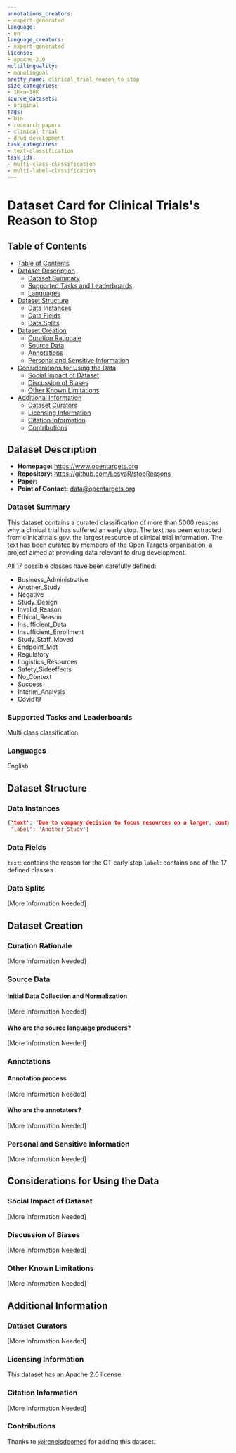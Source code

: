 ```yaml
---
annotations_creators:
- expert-generated
language:
- en
language_creators:
- expert-generated
license:
- apache-2.0
multilinguality:
- monolingual
pretty_name: clinical_trial_reason_to_stop
size_categories:
- 1K<n<10K
source_datasets:
- original
tags:
- bio
- research papers
- clinical trial
- drug development
task_categories:
- text-classification
task_ids:
- multi-class-classification
- multi-label-classification
---
```


# Dataset Card for Clinical Trials's Reason to Stop

## Table of Contents
- [Table of Contents](#table-of-contents)
- [Dataset Description](#dataset-description)
  - [Dataset Summary](#dataset-summary)
  - [Supported Tasks and Leaderboards](#supported-tasks-and-leaderboards)
  - [Languages](#languages)
- [Dataset Structure](#dataset-structure)
  - [Data Instances](#data-instances)
  - [Data Fields](#data-fields)
  - [Data Splits](#data-splits)
- [Dataset Creation](#dataset-creation)
  - [Curation Rationale](#curation-rationale)
  - [Source Data](#source-data)
  - [Annotations](#annotations)
  - [Personal and Sensitive Information](#personal-and-sensitive-information)
- [Considerations for Using the Data](#considerations-for-using-the-data)
  - [Social Impact of Dataset](#social-impact-of-dataset)
  - [Discussion of Biases](#discussion-of-biases)
  - [Other Known Limitations](#other-known-limitations)
- [Additional Information](#additional-information)
  - [Dataset Curators](#dataset-curators)
  - [Licensing Information](#licensing-information)
  - [Citation Information](#citation-information)
  - [Contributions](#contributions)

## Dataset Description

- **Homepage:** https://www.opentargets.org
- **Repository:** https://github.com/LesyaR/stopReasons
- **Paper:**
- **Point of Contact:** data@opentargets.org

### Dataset Summary

This dataset contains a curated classification of more than 5000 reasons why a clinical trial has suffered an early stop.
The text has been extracted from clinicaltrials.gov, the largest resource of clinical trial information. The text has been curated by members of the Open Targets organisation, a project aimed at providing data relevant to drug development.

All 17 possible classes have been carefully defined:
- Business_Administrative
- Another_Study
- Negative
- Study_Design
- Invalid_Reason
- Ethical_Reason
- Insufficient_Data
- Insufficient_Enrollment
- Study_Staff_Moved
- Endpoint_Met
- Regulatory
- Logistics_Resources
- Safety_Sideeffects
- No_Context
- Success
- Interim_Analysis
- Covid19

### Supported Tasks and Leaderboards

Multi class classification

### Languages

English

## Dataset Structure

### Data Instances

```json
{'text': 'Due to company decision to focus resources on a larger, controlled study in this patient population."',
 'label': 'Another_Study'}
```


### Data Fields

`text`: contains the reason for the CT early stop
`label`: contains one of the 17 defined classes 

### Data Splits

[More Information Needed]

## Dataset Creation

### Curation Rationale

[More Information Needed]

### Source Data

#### Initial Data Collection and Normalization

[More Information Needed]

#### Who are the source language producers?

[More Information Needed]

### Annotations

#### Annotation process

[More Information Needed]

#### Who are the annotators?

[More Information Needed]

### Personal and Sensitive Information

[More Information Needed]

## Considerations for Using the Data

### Social Impact of Dataset

[More Information Needed]

### Discussion of Biases

[More Information Needed]

### Other Known Limitations

[More Information Needed]

## Additional Information

### Dataset Curators

[More Information Needed]

### Licensing Information

This dataset has an Apache 2.0 license.

### Citation Information

[More Information Needed]

### Contributions

Thanks to [@ireneisdoomed](https://github.com/<github-username>) for adding this dataset.